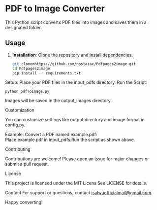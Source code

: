 # PDF to Image Converter

This Python script converts PDF files into images and saves them in a designated folder.

## Usage

1. **Installation**: Clone the repository and install dependencies.
   ```sh
   git clonemhttps://github.com/nostazac/Pdfpages2image.git
   cd Pdfpages2image
   pip install -r requirements.txt

Setup: Place your PDF files in the input_pdfs directory.
Run the Script:

    python pdfToImage.py
  
Images will be saved in the output_images directory.

Customization

  You can customize settings like output directory and image format in config.py.
  
  Example:
     Convert a PDF named example.pdf:  
     Place example.pdf in input_pdfs.Run the script as shown above.
     
Contributing

  Contributions are welcome! 
  Please open an issue for major changes or submit a pull request.

License

This project is licensed under the MIT Licens
See LICENSE for details.

Contact
For support or questions, contact isalwaofficialmail@gmail.com.

Happy converting!
